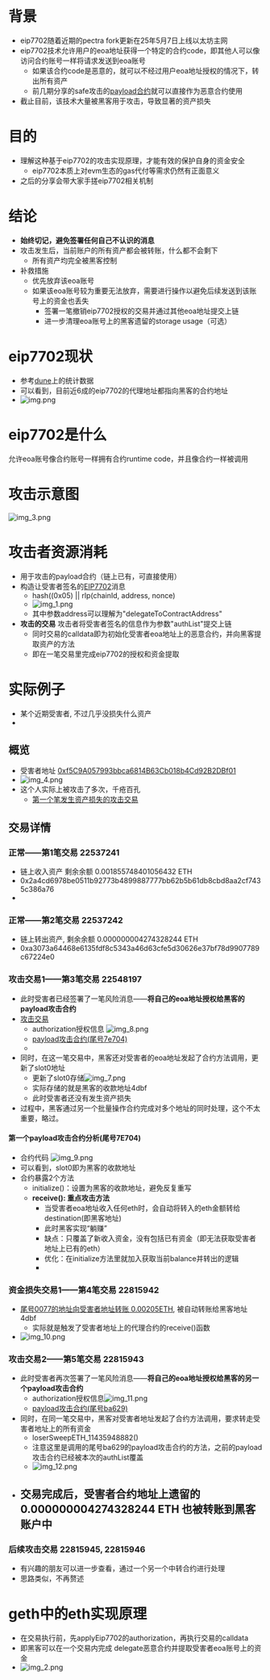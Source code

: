 # 背景
- eip7702随着近期的pectra fork更新在25年5月7日上线以太坊主网
- eip7702技术允许用户的eoa地址获得一个特定的合约code，即其他人可以像访问合约账号一样将请求发送到eoa账号
  - 如果该合约code是恶意的，就可以不经过用户eoa地址授权的情况下，转出所有资产
  - 前几期分享的safe攻击的[payload合约](https://github.com/TangCYxy/Shares/blob/main/250629%20bybit%2Cwazirx%E7%AD%89%E4%BA%A4%E6%98%93%E6%89%80%E5%AE%89%E5%85%A8%E4%BA%8B%E6%95%85%E4%B8%AD%E7%9A%84safe%E5%90%88%E7%BA%A6%E6%94%BB%E5%87%BB%E7%9A%84%E5%8E%9F%E7%90%86%20%E9%A2%84%E9%98%B2%20%E5%A4%8D%E7%8E%B0/evm/src/SafeAttackPayload.sol)就可以直接作为恶意合约使用
- 截止目前，该技术大量被黑客用于攻击，导致显著的资产损失

# 目的
- 理解这种基于eip7702的攻击实现原理，才能有效的保护自身的资金安全
  - eip7702本质上对evm生态的gas代付等需求仍然有正面意义
- 之后的分享会带大家手搓eip7702相关机制

# 结论
- **始终切记，避免签署任何自己不认识的消息**
- 攻击发生后，当前账户的所有资产都会被转账，什么都不会剩下
  - 所有资产均完全被黑客控制
- 补救措施
  - 优先放弃该eoa账号
  - 如果该eoa账号较为重要无法放弃，需要进行操作以避免后续发送到该账号上的资金也丢失
    - 签署一笔撤销eip7702授权的交易并通过其他eoa地址提交上链
    - 进一步清理eoa账号上的黑客遗留的storage usage（可选）

# eip7702现状
- 参考[dune](https://dune.com/wintermute_research/eip7702)上的统计数据
- 可以看到，目前近6成的eip7702的代理地址都指向黑客的合约地址
- ![img.png](img.png)

# eip7702是什么
允许eoa账号像合约账号一样拥有合约runtime code，并且像合约一样被调用

# 攻击示意图
![img_3.png](img_3.png)

# 攻击者资源消耗
- 用于攻击的payload合约（链上已有，可直接使用）
- 构造让受害者签名的[EIP7702](https://github.com/ethereum/EIPs/blob/master/EIPS/eip-7702.md)消息
  - hash((0x05) || rlp(chainId, address, nonce)
  - ![img_1.png](img_1.png)
  - 其中参数address可以理解为"delegateToContractAddress"
- **攻击的交易** 攻击者将受害者签名的信息作为参数"authList"提交上链
  - 同时交易的calldata即为初始化受害者eoa地址上的恶意合约，并向黑客提取资产的方法
  - 即在一笔交易里完成eip7702的授权和资金提取

# 实际例子
- 某个近期受害者, 不过几乎没损失什么资产
- 
## 概览
- 受害者地址 [0xf5C9A057993bbca6814B63Cb018b4Cd92B2DBf01](https://etherscan.io/address/0xf5C9A057993bbca6814B63Cb018b4Cd92B2DBf01)
- ![img_4.png](img_4.png)
- 这个人实际上被攻击了多次，千疮百孔
  - [第一个笔发生资产损失的攻击交易](https://etherscan.io/tx/0x21727a591470711eb78b9eddd38ab2a10e75d0a6f9a1c20a8ca83efa3f37062d/advanced)

## 交易详情
### 正常——第1笔交易 22537241
- 链上收入资产 剩余余额 0.001855748401056432 ETH
- 0x2a4cd6978be0511b92773b4899887777bb62b5b61db8cbd8aa2cf7435c386a76
- 
### 正常——第2笔交易 22537242
- 链上转出资产, 剩余余额 0.000000004274328244 ETH
- 0xa3073a64468e6135fdf8c5343a46d63cfe5d30626e37bf78d9907789c67224e0

### **攻击交易1**——第3笔交易 22548197
- 此时受害者已经签署了一笔风险消息——**将自己的eoa地址授权给黑客的payload攻击合约**
- [攻击交易](https://etherscan.io/tx/0xcce3e7a635d8c64ac2540e7e11ea6af3bb9810860ddcd3e2df5183ea2dd0f3e6/advanced)
  - authorization授权信息 ![img_8.png](img_8.png)
  - [payload攻击合约(尾号7e704)](https://etherscan.io/address/0x89383882Fc2D0Cd4d7952a3267A3b6dAE967E704) 
  - 
- 同时，在这一笔交易中，黑客还对受害者的eoa地址发起了合约方法调用，更新了slot0地址
  - 更新了slot0存储![img_7.png](img_7.png)
  - 实际存储的就是黑客的收款地址4dbf
  - 此时受害者还没有发生资产损失
- 过程中，黑客通过另一个批量操作合约完成对多个地址的同时处理，这个不太重要，略过。
#### 第一个payload攻击合约分析(尾号7E704)
- 合约代码 ![img_9.png](img_9.png)
- 可以看到，slot0即为黑客的收款地址
- 合约暴露2个方法
  - initialize()：设置为黑客的收款地址，避免反复重写
  - **receive(): 重点攻击方法**
    - 当受害者eoa地址收入任何eth时，会自动将转入的eth金额转给destination(即黑客地址)
    - 此时黑客实现“躺赚”
    - 缺点：只覆盖了新收入资金，没有包括已有资金（即无法获取受害者地址上已有的eth）
    - 优化：在initialize方法里就加入获取当前balance并转出的逻辑
    - 
### **资金损失交易1**——第4笔交易 22815942
- [尾号0077的地址向受害者地址转账 0.00205ETH](https://etherscan.io/tx/0x21727a591470711eb78b9eddd38ab2a10e75d0a6f9a1c20a8ca83efa3f37062d), 被自动转账给黑客地址4dbf
  - 实际就是触发了受害者地址上的代理合约的receive()函数
- ![img_10.png](img_10.png)

### **攻击交易2**——第5笔交易 22815943
- 此时受害者再次签署了一笔风险消息——**将自己的eoa地址授权给黑客的另一个payload攻击合约**
  - authorization授权信息![img_11.png](img_11.png)
  - [payload攻击合约(尾号ba629)](https://etherscan.io/address/0x89046d34E70A65ACAb2152C26a0C8e493b5ba629)
- 同时，在同一笔交易中，黑客对受害者地址发起了合约方法调用，要求转走受害者地址上的所有资金
  - loserSweepETH_11435948882()
  - 注意这里是调用的尾号ba629的payload攻击合约的方法，之前的payload攻击合约已经被本次的authList覆盖
  - ![img_12.png](img_12.png)
- 交易完成后，受害者合约地址上遗留的 0.000000004274328244 ETH 也被转账到黑客账户中
  - 
### 后续攻击交易 22815945, 22815946
- 有兴趣的朋友可以进一步查看，通过一个另一个中转合约进行处理
- 思路类似，不再赘述

# geth中的eth实现原理
- 在交易执行前，先applyEip7702的authorization，再执行交易的calldata
- 即黑客可以在一个交易内完成 delegate恶意合约并提取受害者eoa账号上的资金
- ![img_2.png](img_2.png)


